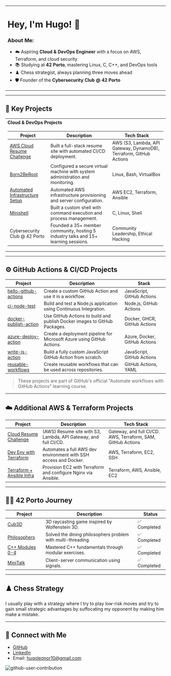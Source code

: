 <table border="0">
<tr>
<td width="100%">

# Hey, I'm Hugo! 👋

### About Me:
- ☁️ Aspiring **Cloud & DevOps Engineer** with a focus on AWS, Terraform, and cloud security  
- 📚 Studying at **42 Porto**, mastering Linux, C, C++, and DevOps tools  
- ♟️ Chess strategist, always planning three moves ahead  
- 🛡️ Founder of the **Cybersecurity Club @ 42 Porto**  

</td>
<td width="100%">
<img src="./board.gif" width="350px">
</td>
</tr>
</table>

---

## 🌟 Key Projects

<table>
<tr>
<th align="left">Cloud & DevOps Projects</th>
</tr>
<tr>
<td>

| Project | Description | Tech Stack |
|---------|-------------|------------|
| [AWS Cloud Resume Challenge](https://github.com/hugo4s/aws-cloud-resume) | Built a full-stack resume site with automated CI/CD deployment. | AWS (S3, Lambda, API Gateway, DynamoDB), Terraform, GitHub Actions |
| [Born2BeRoot](https://github.com/hugo4s/born2beroot) | Configured a secure virtual machine with system administration and monitoring. | Linux, Bash, VirtualBox |
| [Automated Infrastructure Setup](https://github.com/hugo4s/automated-infra) | Automated AWS infrastructure provisioning and server configuration. | AWS EC2, Terraform, Ansible |
| [Minishell](https://github.com/hugo4s/minishell) | Built a custom shell with command execution and process management. | C, Linux, Shell |
| Cybersecurity Club @ 42 Porto | Founded a 35+ member community, hosting 5 industry talks and 15+ learning sessions. | Community Leadership, Ethical Hacking |

</td>
</tr>
</table>

---

## ⚙️ GitHub Actions & CI/CD Projects

| Project | Description | Stack |
|--------|-------------|--------|
| [hello-github-actions](https://github.com/hugo4s/hello-github-actions) | Create a custom GitHub Action and use it in a workflow. | JavaScript, GitHub Actions |
| [ci-node-test](https://github.com/husamuel/skills-test-with-actions) | Build and test a Node.js application using Continuous Integration. | Node.js, GitHub Actions |
| [docker-publish-action](https://github.com/husamuel/skills-publish-packages) | Use GitHub Actions to build and publish Docker images to GitHub Packages. | Docker, GHCR, GitHub Actions |
| [azure-deploy-action](https://github.com/husamuel/skills-deploy-to-azure) | Create a deployment pipeline for Microsoft Azure using GitHub Actions. | Azure, Docker, GitHub Actions |
| [write-js-action](https://github.com/husamuel/skills-write-javascript-actions) | Build a fully custom JavaScript GitHub Action from scratch. | JavaScript, GitHub Actions |
| [reusable-workflows](https://github.com/husamuel/skills-reusable-workflows) | Create reusable workflows that can be used across repositories. | GitHub Actions, YAML |

> These projects are part of GitHub's official "Automate workflows with GitHub Actions" learning course.

---

## ☁️ Additional AWS & Terraform Projects

| Project | Description | Tech Stack |
|---------|-------------|------------|
| [Cloud Resume Challenge](https://github.com/husamuel/The-Cloud-Resume-Challenge-AWS) | (AWS)	Resume site with S3, Lambda, API Gateway, and full CI/CD. | Gateway, and full CI/CD.	AWS, Terraform, SAM, GitHub Actions |
| [Dev Env with Terraform](https://github.com/husamuel/AWS-Dev-Environment-with-Terraform) | 	Automates a full AWS dev environment with SSH access and Docker. | AWS, Terraform, EC2, SSH |
| [Terraform + Ansible Infra](https://github.com/husamuel/Infrastructure-with-Terraform-and-Ansible) | 	Provision EC2 with Terraform and configure Nginx via Ansible. | Terraform, AWS, Ansible, EC2 |

---

## 👨‍🎓 42 Porto Journey

| Project | Description | Status |
|---------|-------------|--------|
| [Cub3D](https://github.com/hugo4s/cub3d) | 3D raycasting game inspired by Wolfenstein 3D. | ✅ Completed |
| [Philosophers](https://github.com/hugo4s/philosophers) | Solved the dining philosophers problem with multi-threading. | ✅ Completed |
| [C++ Modules 0-4](https://github.com/hugo4s/cpp-modules) | Mastered C++ fundamentals through modular exercises. | ✅ Completed |
| [MiniTalk](https://github.com/hugo4s/minitalk) | Client-server communication using signals. | ✅ Completed |

---

## ♟️ Chess Strategy

I usually play with a strategy where I try to play low-risk moves and try to gain small strategic advantages by suffocating my opponent by making him make a mistake.

---

## 🔗 Connect with Me

- [GitHub](https://github.com/hugo4s)  
- [LinkedIn](https://linkedin.com/in/hugo4s)  
- Email: hugoleonor10@gmail.com

![github-user-contribution](https://user-images.githubusercontent.com/58959408/157782696-8bc9ca49-ca61-4ab5-8b83-49c4e76c1a8f.svg)
